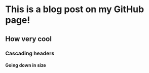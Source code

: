 # This is a blog post on my GitHub page!

## How very cool

### Cascading headers

#### Going down in size